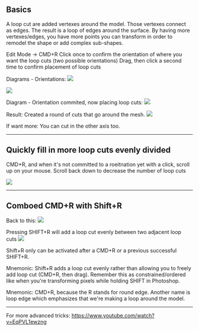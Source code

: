 
## Basics

A loop cut are added vertexes around the model. Those vertexes connect as edges. The result is a loop of edges around the surface. By having more vertexes/edges, you have more points you can transform in order to remodel the shape or add complex sub-shapes.


Edit Mode -> CMD+R
Click once to confirm the orientation of where you want the loop cuts (two possible orientations)
Drag, then click a second time to confirm placement of loop cuts

Diagrams - Orientations:
![](https://i.imgur.com/1vOs9qE.png)

![](https://i.imgur.com/7Ahyg1B.png)


Diagram - Orientation commited, now placing loop cuts:
![](https://i.imgur.com/QD9vFkq.png)


Result:
Created a round of cuts that go around the mesh. 
![](https://i.imgur.com/50XfKmY.png)


If want more:
You can cut in the other axis too.

---

## Quickly fill in more loop cuts evenly divided

CMD+R, and when it's not committed to a roeitnation yet with a click, scroll up on your mouse. Scroll back down to decrease the number of loop cuts

![](https://i.imgur.com/7pofnVr.png)



---

## Comboed CMD+R with Shift+R

Back to this:
![](https://i.imgur.com/N7zl46b.png)


Pressing SHIFT+R will add a loop cut evenly between two adjacent loop cuts
![](https://i.imgur.com/eLoUXNJ.png)


Shift+R only can be activated after a CMD+R or a previous successful SHIFT+R. 

Mnemonic: Shift+R adds a loop cut evenly rather than allowing you to freely add loop cut (CMD+R, then drag). Remember this as constrained/ordered like when you're transforming pixels while holding SHIFT in Photoshop.

Mnemonic: CMD+R, because the R stands for round edge. Another name is loop edge which emphasizes that we're making a loop around the model.


---

For more advanced tricks:
https://www.youtube.com/watch?v=EqPVL1ewzng